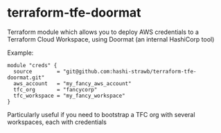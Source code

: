 # terraform-tfe-doormat
Terraform module which allows you to deploy AWS credentials to a Terraform Cloud Workspace, using Doormat (an internal HashiCorp tool)


Example:

```
module "creds" {
  source        = "git@github.com:hashi-strawb/terraform-tfe-doormat.git"
  aws_account   = "my_fancy_aws_account"
  tfc_org       = "fancycorp"
  tfc_workspace = "my_fancy_workspace"
}
```

Particularly useful if you need to bootstrap a TFC org with several workspaces, each with credentials
